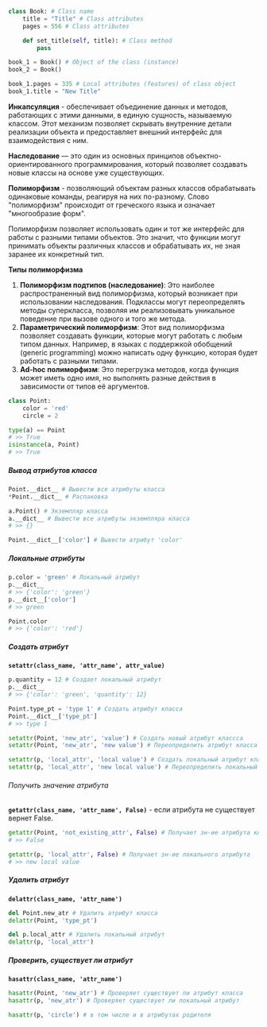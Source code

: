 ```python
class Book: # Class name
	title = "Title" # Сlass attributes
	pages = 556 # Сlass attributes

	def set_title(self, title): # Class method
		pass

book_1 = Book() # Object of the class (instance)
book_2 = Book()

book_1.pages = 335 # Local attributes (features) of class object
book_1.title = "New Title"
```
**Инкапсуляция** - обеспечивает объединение данных и методов, работающих с этими данными, в единую сущность, называемую классом. Этот механизм позволяет скрывать внутренние детали реализации объекта и предоставляет внешний интерфейс для взаимодействия с ним.

**Наследование** — это один из основных принципов объектно-ориентированного программирования, который позволяет создавать новые классы на основе уже существующих.

**Полиморфизм** - позволяющий объектам разных классов обрабатывать одинаковые команды, реагируя на них по-разному. Слово "полиморфизм" происходит от греческого языка и означает "многообразие форм". 

Полиморфизм позволяет использовать один и тот же интерфейс для работы с разными типами объектов. Это значит, что функции могут принимать объекты различных классов и обрабатывать их, не зная заранее их конкретный тип.

 **Типы полиморфизма**
1. **Полиморфизм подтипов (наследование)**: Это наиболее распространенный вид полиморфизма, который возникает при использовании наследования. Подклассы могут переопределять методы суперкласса, позволяя им реализовывать уникальное поведение при вызове одного и того же метода.
2. **Параметрический полиморфизм**: Этот вид полиморфизма позволяет создавать функции, которые могут работать с любым типом данных. Например, в языках с поддержкой обобщений (generic programming) можно написать одну функцию, которая будет работать с разными типами.
3. **Ad-hoc полиморфизм**: Это перегрузка методов, когда функция может иметь одно имя, но выполнять разные действия в зависимости от типов её аргументов.

```python
class Point:
	color = 'red'
	circle = 2

type(a) == Point
# >> True
isinstance(a, Point)
# >> True
```
##### Вывод атрибутов класса
```python
Point.__dict__ # Вывести все атрибуты класса
*Point.__dict__ # Распаковка

a.Point() # Экземпляр класса
a.__dict__ # Вывести все атрибуты экземпляра класса
# >> {}

Point.__dict__['color'] # Вывести атрибут 'color'
```
##### Локальные атрибуты
```python
p.color = 'green' # Локальный атрибут  
p.__dict__
# >> {'color': 'green'}
p.__dict__['color']
# >> green

Point.color
# >> {'color': 'red'}
```
##### Создать атрибут 
**`setattr(class_name, 'attr_name', attr_value)`**

```python
p.quantity = 12 # Создает локальный атрибут
p.__dict__
# >> {'color': 'green', 'quantity': 12}

Point.type_pt = 'type 1' # Создать атрибут класса  
Point.__dict__['type_pt']
# >> type 1

setattr(Point, 'new_atr', 'value') # Создать новый атрибут классса
setattr(Point, 'new_atr', 'new value') # Переопределить атрибут класса

setattr(p, 'local_attr', 'local value') # Создать локальный атрибут классса
setattr(p, 'local_attr', 'new local value') # Переопределить локальный атрибут классса
``` 
###### Получить значение атрибута
**`getattr(class_name, 'attr_name', False)`** - если атрибута не существует вернет False.

```python
getattr(Point, 'not_existing_attr', False) # Получает зн-ие атрибута класса
# >> False

getattr(p, 'local_attr', False) # Получает зн-ие локального атрибута
# >> new local value 
```

##### Удалить атрибут
**`delattr(class_name, 'attr_name')`**

```python
del Point.new_atr # Удалить атрибут класса
delattr(Point, 'type_pt')

del p.local_attr # Удалить локальный атрибут
delattr(p, 'local_attr')
```

##### Проверить, существует ли атрибут
**`hasattr(class_name, 'attr_name')`**

```python
hasattr(Point, 'new_atr') # Проверяет существует ли атрибут класса
hasattr(p, 'new_atr') # Проверяет существует ли локальный атрибут

hasattr(p, 'circle') # в том числе и в атрибутах родителя
```
 